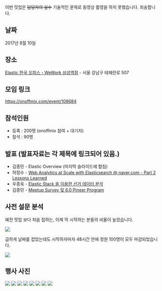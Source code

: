 이번 밋업은 ~~담당자의 실수~~ 기술적인 문제로 동영상 촬영을 하지 못했습니다. 죄송합니다.

## 날짜
2017년 8월 10일

## 장소
[Elastic 한국 오피스 - WeWork 삼성역점](https://www.wework.com/ko-KR/buildings/samseong-station--seoul) - 서울 강남구 테헤란로 507

## 모임 링크
https://onoffmix.com/event/108684

## 참석인원
- 등록 : 200명 (onoffmix 참여 + 대기자)
- 참석 : 90명

## 발표 (발표자료는 각 제목에 링크되어 있음.)
- 김종민 - Elastic Overview (마지막 슬라이드에 합침)
- 허정수 - [Web Analytics at Scale with Elasticsearch @ naver.com - Part 2 Lessons Learned](https://s3.ap-northeast-2.amazonaws.com/kr.elastic.co/meetups/20170810/0810-part2.pdf)
- 우종욱 - [Elastic Stack 을 이용한 선거 데이터 분석](https://s3.ap-northeast-2.amazonaws.com/kr.elastic.co/meetups/20170810/kElection2017.pdf)
- 김종민 - [Meetup Survey 및 6.0 Pineer Program](https://s3.ap-northeast-2.amazonaws.com/kr.elastic.co/meetups/20170810/201708_Seoul_Meetup_Review.pdf)

## 사전 설문 분석
예전 밋업 보다 처음 접하는, 이제 막 시작하는 분들의 비율이 높았습니다.

![](summary-all.png)

급하게 날짜를 잡았는데도 시작하자마자 48시간 안에 정원 100명이 모두 마감되었습니다.

![](summary-08.png)

## 행사 사진

![](001.jpg) ![](002.jpg) ![](003.jpg) ![](004.jpg) ![](005.jpg) ![](006.jpg) ![](007.jpg) ![](008.jpg) 



